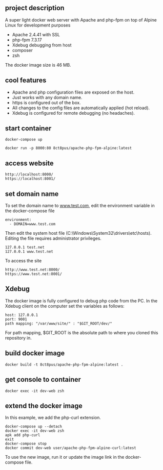 ## project description

A super light docker web server with Apache and php-fpm on top of Alpine Linux for development purposes

- Apache 2.4.41 with SSL
- php-fpm 7.3.17
- Xdebug debugging from host
- composer
- zsh

The docker image size is 46 MB.

## cool features

- Apache and php configuration files are exposed on the host.
- Just works with any domain name.
- https is configured out of the box.
- All changes to the config files are automatically applied (hot reload).
- Xdebug is configured for remote debugging (no headaches).

## start container

    docker-compose up

    docker run -p 8000:80 8ct8pus/apache-php-fpm-alpine:latest

## access website

    http://localhost:8000/
    https://localhost:8001/

## set domain name

To set the domain name to www.test.com, edit the environment variable in the docker-compose file

    environment:
      - DOMAIN=www.test.com

Then edit the system host file (C:\Windows\System32\drivers\etc\hosts). Editing the file requires administrator privileges.

    127.0.0.1 test.net
    127.0.0.1 www.test.net

To access the site

    http://www.test.net:8000/
    https://www.test.net:8001/

## Xdebug

The docker image is fully configured to debug php code from the PC.
In the Xdebug client on the computer set the variables as follows:

    host: 127.0.0.1
    port: 9001
    path mapping: "/var/www/site/" : "$GIT_ROOT/dev/"

For path mapping, $GIT_ROOT is the absolute path to where you cloned this
repository in.

## build docker image

    docker build -t 8ct8pus/apache-php-fpm-alpine:latest .

## get console to container

    docker exec -it dev-web zsh

## extend the docker image

In this example, we add the php-curl extension.

    docker-compose up --detach
    docker exec -it dev-web zsh
    apk add php-curl
    exit
    docker-compose stop
    docker commit dev-web user/apache-php-fpm-alpine-curl:latest

To use the new image, run it or update the image link in the docker-compose file.

